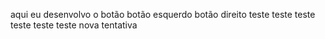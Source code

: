 aqui eu desenvolvo o botão
botão esquerdo 
botão direito 
teste teste teste teste teste teste
nova tentativa